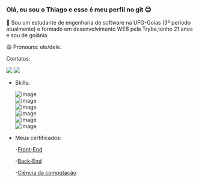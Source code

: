 ### Olá, eu sou o Thiago e esse é meu perfil no git 😊

🔭 Sou um estudante de engenharia de software na UFG-Goias (3º periodo atualmente) e formado em desenvolvimento WEB pela Trybe,tenho 21 anos e sou de goiânia.

😄 Pronouns: ele/dele.

Contatos:

  <a href="https://www.linkedin.com/in/thiago-gomez-0a56871a7/" target="link">
    <img src="https://img.shields.io/badge/LinkedIn-0077B5?style=for-the-badge&logo=linkedin&logoColor=white" target=link><a/>
  <a href="mailto:thiagogomez2906@hotmail.com" target="mail">
    <img src="https://img.shields.io/badge/Gmail-D14836?style=for-the-badge&logo=gmail&logoColor=white" target="mail"><a/>
  
- Skills:
  
  ![image](https://img.shields.io/badge/C-00599C?style=for-the-badge&logo=c&logoColor=white)  
  ![image](https://img.shields.io/badge/Python-FFD43B?style=for-the-badge&logo=python&logoColor=blue)  
  ![image](https://img.shields.io/badge/JavaScript-323330?style=for-the-badge&logo=javascript&logoColor=F7DF1E)  
  ![image](https://img.shields.io/badge/CSS3-1572B6?style=for-the-badge&logo=css3&logoColor=white)  
  ![image](https://img.shields.io/badge/HTML5-E34F26?style=for-the-badge&logo=html5&logoColor=white)  
  ![image](https://img.shields.io/badge/MySQL-005C84?style=for-the-badge&logo=mysql&logoColor=white)
  
- Meus certificados:
    
  -[Front-End](https://www.credential.net/8648073e-d135-4b1e-a764-5532f39afd0b?record_view=true)
    
  -[Back-End](https://www.credential.net/15b660ec-ee20-45b1-bfd5-840bbed8c0da?record_view=true)
    
  -[Ciência da computação](https://www.credential.net/94b8c9fa-4de3-48f6-ad9e-c84c0633337a?record_view=true)


